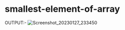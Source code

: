# smallest-element-of-array
OUTPUT:-
![Screenshot_20230127_233450](https://user-images.githubusercontent.com/123332619/215162246-280a7e9a-a789-475a-af49-bdb3a12d4530.png)
